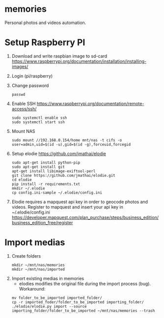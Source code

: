# memories
Personal photos and videos automation.


# Setup Raspberry PI
1. Download and write raspbian image to sd-card https://www.raspberrypi.org/documentation/installation/installing-images/
2. Login (pi/raspberry)
3. Change password 

    ```
    passwd
    ```    
4. Enable SSH https://www.raspberrypi.org/documentation/remote-access/ssh/ 

    ```
    sudo systemctl enable ssh
    sudo systemctl start ssh
    ```
5. Mount NAS
    ```
    sudo mount //192.168.0.154/home mnt/nas -t cifs -o user=admin,uid=$(id -u),gid=$(id -g),forceuid,forcegid
    ```
6. Setup elodie https://github.com/jmathai/elodie

    ```
    sudo apt-get install python-pip
    sudo apt-get install git
    apt-get install libimage-exiftool-perl
    git clone https://github.com/jmathai/elodie.git
    cd elodie
    pip install -r requirements.txt
    mkdir ~/.elodie
    cp config.ini-sample ~/.elodie/config.ini
    ```
7.  Elodie requires a mapquest api key in order to geocode photos and videos. Register to mapquest and insert your api key in ~/.elodie/config.ini https://developer.mapquest.com/plan_purchase/steps/business_edition/business_edition_free/register

# Import medias
1. Create folders
    ``` 
    mkdir ~/mnt/nas/memories
    mkdir ~/mnt/nas/imported    
    ```
2. Import existing medias in memories
    - elodies modifies the original file during the import process (bug). Workaround:
    ```
    mv folder_to_be_imported imported_folder/
    cp -r imported_foder/folder_to_be_imported importing_folder/
    ./elodie/elodie.py import --source importing_folder/folder_to_be_imported ~/mnt/nas/memories --trash
    ```





